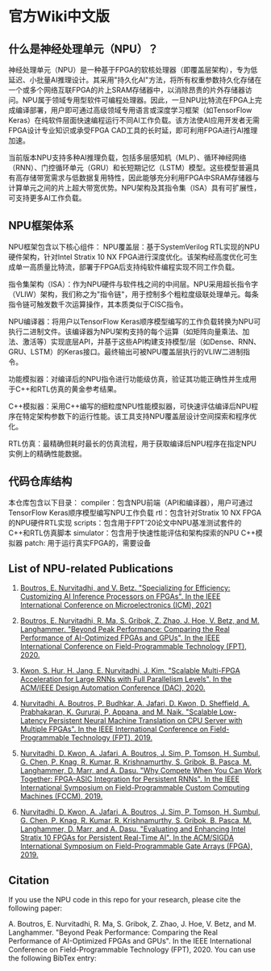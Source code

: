 # 官方Wiki中文版

## 什么是神经处理单元（NPU）？
神经处理单元（NPU）是一种基于FPGA的软核处理器（即覆盖层架构），专为低延迟、小批量AI推理设计。其采用"持久化AI"方法，将所有权重参数持久化存储在一个或多个网络互联FPGA的片上SRAM存储器中，以消除昂贵的片外存储器访问。NPU属于领域专用型软件可编程处理器。因此，一旦NPU比特流在FPGA上完成编译部署，用户即可通过高级领域专用语言或深度学习框架（如TensorFlow Keras）在纯软件层面快速编程运行不同AI工作负载。该方法使AI应用开发者无需FPGA设计专业知识或承受FPGA CAD工具的长时延，即可利用FPGA进行AI推理加速。

当前版本NPU支持多种AI推理负载，包括多层感知机（MLP）、循环神经网络（RNN）、门控循环单元（GRU）和长短期记忆（LSTM）模型。这些模型普遍具有高存储带宽需求与低数据复用特性，因此能够充分利用FPGA中SRAM存储器与计算单元之间的片上超大带宽优势。NPU架构及其指令集（ISA）具有可扩展性，可支持更多AI工作负载。

## NPU框架体系
NPU框架包含以下核心组件：
NPU覆盖层：基于SystemVerilog RTL实现的NPU硬件架构，针对Intel Stratix 10 NX FPGA进行深度优化。该架构经高度优化可生成单一高质量比特流，部署于FPGA后支持纯软件编程实现不同工作负载。

指令集架构（ISA）：作为NPU硬件与软件栈之间的中间层。NPU采用超长指令字（VLIW）架构，我们称之为"指令链"，用于控制多个粗粒度级联处理单元。每条指令链可触发数千次运算操作，其本质类似于CISC指令。

NPU编译器：将用户以TensorFlow Keras顺序模型编写的工作负载转换为NPU可执行二进制文件。该编译器为NPU架构支持的每个运算（如矩阵向量乘法、加法、激活等）实现底层API，并基于这些API构建支持模型/层（如Dense、RNN、GRU、LSTM）的Keras接口。最终输出可被NPU覆盖层执行的VLIW二进制指令。

功能模拟器：对编译后的NPU指令进行功能级仿真，验证其功能正确性并生成用于C++和RTL仿真的黄金参考结果。

C++模拟器：采用C++编写的细粒度NPU性能模拟器，可快速评估编译后NPU程序在特定架构参数下的运行性能。该工具支持NPU覆盖层设计空间探索和程序优化。

RTL仿真：最精确但耗时最长的仿真流程，用于获取编译后NPU程序在指定NPU实例上的精确性能数据。

## 代码仓库结构
本仓库包含以下目录：
compiler：包含NPU前端（API和编译器），用户可通过TensorFlow Keras顺序模型编写NPU工作负载
rtl：包含针对Stratix 10 NX FPGA的NPU硬件RTL实现
scripts：包含用于FPT'20论文中NPU基准测试套件的C++和RTL仿真脚本
simulator：包含用于快速性能评估和架构探索的NPU C++模拟器
patch: 用于运行真实FPGA的，需要设备

## List of NPU-related Publications
1. [Boutros, E. Nurvitadhi, and V. Betz. "Specializing for Efficiency: Customizing AI Inference Processors on FPGAs". In the IEEE International Conference on Microelectronics (ICM), 2021](../doc/01_icm2021_specialization.pdf)

1. [Boutros, E. Nurvitadhi, R. Ma, S. Gribok, Z. Zhao, J. Hoe, V. Betz, and M. Langhammer. "Beyond Peak Performance: Comparing the Real Performance of AI-Optimized FPGAs and GPUs". In the IEEE International Conference on Field-Programmable Technology (FPT), 2020.](../doc/02_beyond-peak-performance-white-paper.pdf)

1. [Kwon, S. Hur, H. Jang, E. Nurvitadhi, J. Kim. "Scalable Multi-FPGA Acceleration for Large RNNs with Full Parallelism Levels". In the ACM/IEEE Design Automation Conference (DAC), 2020.](../doc/03_Scalable_Multi-FPGA_Acceleration_for_Large_RNNs_with_Full_Parallelism_Levels.pdf)

1. [Nurvitadhi, A. Boutros, P. Budhkar, A. Jafari, D. Kwon, D. Sheffield, A. Prabhakaran, K. Gururaj, P. Appana, and M. Naik. "Scalable Low-Latency Persistent Neural Machine Translation on CPU Server with Multiple FPGAs". In the IEEE International Conference on Field-Programmable Technology (FPT), 2019.](../doc/04_Scalable_Low-Latency_Persistent_Neural_Machine_Translation_on_CPU_Server_with_Multiple_FPGAs.pdf)

1. [Nurvitadhi, D. Kwon, A. Jafari, A. Boutros, J. Sim, P. Tomson, H. Sumbul, G. Chen, P. Knag, R. Kumar, R. Krishnamurthy, S. Gribok, B. Pasca, M. Langhammer, D. Marr, and A. Dasu. "Why Compete When You Can Work Together: FPGA-ASIC Integration for Persistent RNNs". In the IEEE International Symposium on Field-Programmable Custom Computing Machines (FCCM), 2019.](../doc/05_Why_Compete_When_You_Can_Work_Together_FPGA-ASIC_Integration_for_Persistent_RNNs.pdf)

1. [Nurvitadhi, D. Kwon, A. Jafari, A. Boutros, J. Sim, P. Tomson, H. Sumbul, G. Chen, P. Knag, R. Kumar, R. Krishnamurthy, S. Gribok, B. Pasca, M. Langhammer, D. Marr, and A. Dasu. "Evaluating and Enhancing Intel Stratix 10 FPGAs for Persistent Real-Time AI". In the ACM/SIGDA International Symposium on Field-Programmable Gate Arrays (FPGA), 2019.](../doc/06_Evaluating_The_Highly-Pipelined_Intel_Stratix_10_FPGA_Architecture_Using_Open-Source_Benchmarks.pdf)

## Citation
If you use the NPU code in this repo for your research, please cite the following paper:

A. Boutros, E. Nurvitadhi, R. Ma, S. Gribok, Z. Zhao, J. Hoe, V. Betz, and M. Langhammer. "Beyond Peak Performance: Comparing the Real Performance of AI-Optimized FPGAs and GPUs". In the IEEE International Conference on Field-Programmable Technology (FPT), 2020.
You can use the following BibTex entry:
